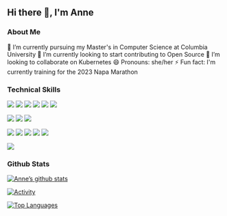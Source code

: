 ## Hi there 👋, I'm Anne

### About Me

🌱 I’m currently pursuing my Master's in Computer Science at Columbia University
🔭 I’m currently looking to start contributing to Open Source
👯 I’m looking to collaborate on Kubernetes
😄 Pronouns: she/her
⚡ Fun fact: I'm currently training for the 2023 Napa Marathon

### Technical Skills 

![](https://img.shields.io/badge/kubernetes-326ce5.svg?&style=for-the-badge&logo=kubernetes&logoColor=white)
![](https://img.shields.io/badge/Helm-0F1689?style=for-the-badge&logo=Helm&labelColor=0F1689)
![](https://img.shields.io/badge/Docker-2CA5E0?style=for-the-badge&logo=docker&logoColor=white)
![](https://img.shields.io/badge/conda-342B029.svg?&style=for-the-badge&logo=anaconda&logoColor=white)
![](https://img.shields.io/badge/Istio-466BB0?style=for-the-badge&logo=Istio&logoColor=white)
![](https://img.shields.io/badge/Jupyter-F37626.svg?&style=for-the-badge&logo=Jupyter&logoColor=white)

![](https://img.shields.io/badge/Amazon_AWS-FF9900?style=for-the-badge&logo=amazonaws&logoColor=white)
![](https://img.shields.io/badge/microsoft%20azure-0089D6?style=for-the-badge&logo=microsoft-azure&logoColor=white)
![](https://img.shields.io/badge/Terraform-7B42BC?style=for-the-badge&logo=terraform&logoColor=white)

![](https://img.shields.io/badge/Go-00ADD8?style=for-the-badge&logo=go&logoColor=white)
![](https://img.shields.io/badge/Python-FFD43B?style=for-the-badge&logo=python&logoColor=blue)
![](https://img.shields.io/badge/C-00599C?style=for-the-badge&logo=c&logoColor=white)
![](https://img.shields.io/badge/JavaScript-323330?style=for-the-badge&logo=javascript&logoColor=F7DF1E)
![](https://img.shields.io/badge/TypeScript-007ACC?style=for-the-badge&logo=typescript&logoColor=white)

![](https://img.shields.io/badge/Linux-FCC624?style=for-the-badge&logo=linux&logoColor=black)


### Github Stats

[![Anne’s github stats](https://github-readme-stats.vercel.app/api?username=azepecki)](https://github.com/azepecki)

[![Activity](	https://github-readme-activity-graph.cyclic.app/graph?username=azepecki&theme=minimal)](https://github.com/azepecki)

[![Top Languages](https://github-readme-stats.vercel.app/api/top-langs/?username=azepecki&layout=compact)](https://github.com/azepecki)
